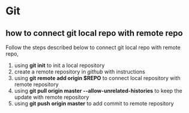 # Git

## how to connect git local repo with remote repo

Follow the steps described below to connect git local repo with remote repo,

1. using **git init** to init a local repository
2. create a remote repository in *github* with instructions
3. using **git remote add origin $REPO** to connect local repository with remote repository
4. using **git pull origin master --allow-unrelated-histories** to keep the update with remote repository
5. using **git push origin master** to add commit to remote repository